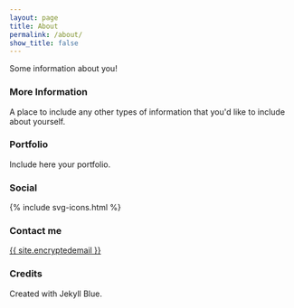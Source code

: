```yaml
---
layout: page
title: About
permalink: /about/
show_title: false
---
```


<!-- trailing slash in permalink is needed -->

Some information about you!

### More Information

A place to include any other types of information that you'd like to include about yourself.

### Portfolio

Include here your portfolio.

### Social

<div class="social">
  {% include svg-icons.html %}
</div>

### Contact me

<div class="safe-email">
    <a href="mailto:{{ site.encryptedemail }}" onclick="this.href=this.href.replace(/ /g,'')">{{ site.encryptedemail }}</a>
</div>

### Credits

Created with Jekyll Blue.